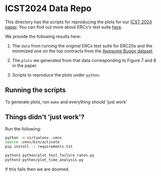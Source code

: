 # ICST2024 Data Repo

This directory has the scripts for reproducing the plots for our [ICST 2024 paper](https://conf.researchr.org/details/icst-2024/icst-2024-industry/2/Towards-Mutation-guided-Test-Suites-for-Smart-Contracts).
You can find out more about ERCx's test suite [here](https://ercx.runtimeverification.com/).

We provide the following results here:

1. The `data` from running the original ERCx test suite for ERC20s and the minimized one
on the top contracts from the [Awesome Buggy dataset](https://github.com/sec-bit/awesome-buggy-erc20-tokens/blob/master/bad_tokens.top.csv).

2. The `plots` we generated from that data corresponding to Figure 7 and 8 in the paper.

3. Scripts to reproduce the plots under `python`.

## Running the scripts

To generate plots, run `make` and everything should 'just work'

## Things didn't 'just work'?

Run the following:

```bash
python -m virtualenv .venv
source .venv/bin/activate
pip install -r requirements.txt

python3 python/plot_test_failure_rates.py
python3 python/plot_time_analysis.py
```

If this fails then we are doomed.